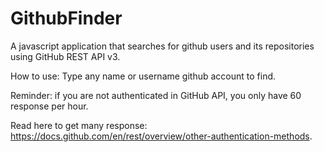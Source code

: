 # GithubFinder
A javascript application that searches for github users and its repositories using GitHub REST API v3.

How to use:
Type any name or username github account to find.

Reminder: if you are not authenticated in GitHub API, you only have 60 response per hour.

Read here to get many response: https://docs.github.com/en/rest/overview/other-authentication-methods.
